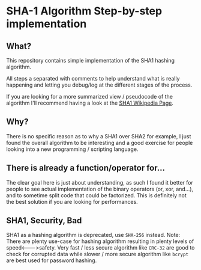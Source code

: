SHA-1 Algorithm Step-by-step implementation
===========================================

What?
-----
This repository contains simple implementation of the SHA1
hashing algorithm.

All steps a separated with comments to help understand what is
really happening and letting you debug/log at the different
stages of the process.

If you are looking for a more summarized view / pseudocode of the
algorithm I'll recommend having a look at the
[SHA1 Wikipedia Page](https://en.wikipedia.org/wiki/SHA-1).

Why?
----
There is no specific reason as to why a SHA1 over SHA2 for example,
I just found the overall algorithm to be interesting and a good exercise
for people looking into a new programming / scripting language.

There is already a function/operator for...
-------------------------------------------
The clear goal here is just about understanding, as such I found it
better for people to see actual implementation of the binary operators
(or, xor, and...), and to sometime split code that could be factorized.
This is definitely not the best solution if you are looking for performances.

SHA1, Security, Bad
-------------------
SHA1 as a hashing algorithm is deprecated, use `SHA-256` instead.
Note: There are plenty use-case for hashing algorithm resulting
in plenty levels of speed<--->safety.
Very fast / less secure algorithm like `CRC-32` are good to check for
corrupted data while slower / more secure algorithm like `bcrypt` are
best used for password hashing.

